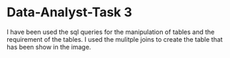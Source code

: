 # Data-Analyst-Task 3
I have been used the sql queries for the manipulation of tables and the requirement of the tables. I used the mulitple joins to create the table that has been show in the image.
